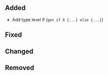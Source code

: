 
<!--
 Thanks for the MR! Please add lines describing your changes in the appropriate section

 For example:

## Added
- Added some more fish
## Fixed
 a generic parameter-->

## Added

- Add type level if (`gen if X {...} else {...}`)

## Fixed

## Changed

## Removed


